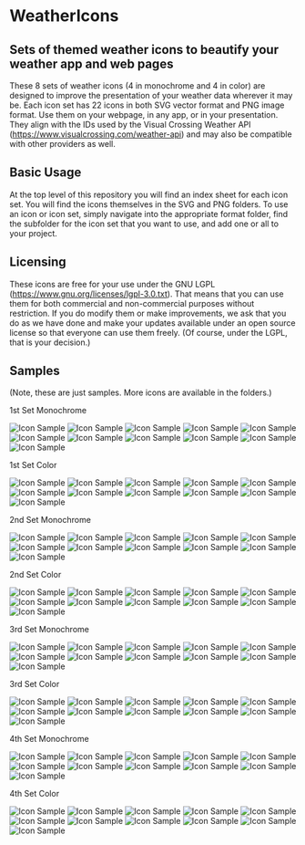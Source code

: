 # WeatherIcons

## Sets of themed weather icons to beautify your weather app and web pages

These 8 sets of weather icons (4 in monochrome and 4 in color) are designed to improve the presentation of your weather data wherever it may be.  Each icon set has 22 icons in both SVG vector format and PNG image format.  Use them on your webpage, in any app, or in your presentation.  They align with the IDs used by the Visual Crossing Weather API (https://www.visualcrossing.com/weather-api) and may also be compatible with other providers as well.

## Basic Usage

At the top level of this repository you will find an index sheet for each icon set.  You will find the icons themselves in the SVG and PNG folders.  To use an icon or icon set, simply navigate into the appropriate format folder, find the subfolder for the icon set that you want to use, and add one or all to your project.

## Licensing

These icons are free for your use under the GNU LGPL (https://www.gnu.org/licenses/lgpl-3.0.txt).  That means that you can use them for both commercial and non-commercial purposes without restriction.  If you do modify them or make improvements, we ask that you do as we have done and make your updates available under an open source license so that everyone can use them freely.  (Of course, under the LGPL, that is your decision.)

## Samples
(Note, these are just samples.  More icons are available in the folders.)

1st Set Monochrome

![Icon Sample](https://raw.githubusercontent.com/visualcrossing/WeatherIcons/main/PNG/1st%20Set%20-%20Monochrome/clear-day.png)
![Icon Sample](https://raw.githubusercontent.com/visualcrossing/WeatherIcons/main/PNG/1st%20Set%20-%20Monochrome/clear-night.png)
![Icon Sample](https://raw.githubusercontent.com/visualcrossing/WeatherIcons/main/PNG/1st%20Set%20-%20Monochrome/cloudy.png)
![Icon Sample](https://raw.githubusercontent.com/visualcrossing/WeatherIcons/main/PNG/1st%20Set%20-%20Monochrome/partly-cloudy-day.png)
![Icon Sample](https://raw.githubusercontent.com/visualcrossing/WeatherIcons/main/PNG/1st%20Set%20-%20Monochrome/partly-cloudy-night.png)
![Icon Sample](https://raw.githubusercontent.com/visualcrossing/WeatherIcons/main/PNG/1st%20Set%20-%20Monochrome/rain.png)
![Icon Sample](https://raw.githubusercontent.com/visualcrossing/WeatherIcons/main/PNG/1st%20Set%20-%20Monochrome/showers-day.png)
![Icon Sample](https://raw.githubusercontent.com/visualcrossing/WeatherIcons/main/PNG/1st%20Set%20-%20Monochrome/showers-night.png)
![Icon Sample](https://raw.githubusercontent.com/visualcrossing/WeatherIcons/main/PNG/1st%20Set%20-%20Monochrome/snow.png)
![Icon Sample](https://raw.githubusercontent.com/visualcrossing/WeatherIcons/main/PNG/1st%20Set%20-%20Monochrome/thunder-rain.png)
![Icon Sample](https://raw.githubusercontent.com/visualcrossing/WeatherIcons/main/PNG/1st%20Set%20-%20Monochrome/wind.png)

1st Set Color

![Icon Sample](https://raw.githubusercontent.com/visualcrossing/WeatherIcons/main/PNG/1st%20Set%20-%20Color/clear-day.png)
![Icon Sample](https://raw.githubusercontent.com/visualcrossing/WeatherIcons/main/PNG/1st%20Set%20-%20Color/clear-night.png)
![Icon Sample](https://raw.githubusercontent.com/visualcrossing/WeatherIcons/main/PNG/1st%20Set%20-%20Color/cloudy.png)
![Icon Sample](https://raw.githubusercontent.com/visualcrossing/WeatherIcons/main/PNG/1st%20Set%20-%20Color/partly-cloudy-day.png)
![Icon Sample](https://raw.githubusercontent.com/visualcrossing/WeatherIcons/main/PNG/1st%20Set%20-%20Color/partly-cloudy-night.png)
![Icon Sample](https://raw.githubusercontent.com/visualcrossing/WeatherIcons/main/PNG/1st%20Set%20-%20Color/rain.png)
![Icon Sample](https://raw.githubusercontent.com/visualcrossing/WeatherIcons/main/PNG/1st%20Set%20-%20Color/showers-day.png)
![Icon Sample](https://raw.githubusercontent.com/visualcrossing/WeatherIcons/main/PNG/1st%20Set%20-%20Color/showers-night.png)
![Icon Sample](https://raw.githubusercontent.com/visualcrossing/WeatherIcons/main/PNG/1st%20Set%20-%20Color/snow.png)
![Icon Sample](https://raw.githubusercontent.com/visualcrossing/WeatherIcons/main/PNG/1st%20Set%20-%20Color/thunder-rain.png)
![Icon Sample](https://raw.githubusercontent.com/visualcrossing/WeatherIcons/main/PNG/1st%20Set%20-%20Color/wind.png)

2nd Set Monochrome

![Icon Sample](https://raw.githubusercontent.com/visualcrossing/WeatherIcons/main/PNG/2nd%20Set%20-%20Monochrome/clear-day.png)
![Icon Sample](https://raw.githubusercontent.com/visualcrossing/WeatherIcons/main/PNG/2nd%20Set%20-%20Monochrome/clear-night.png)
![Icon Sample](https://raw.githubusercontent.com/visualcrossing/WeatherIcons/main/PNG/2nd%20Set%20-%20Monochrome/cloudy.png)
![Icon Sample](https://raw.githubusercontent.com/visualcrossing/WeatherIcons/main/PNG/2nd%20Set%20-%20Monochrome/partly-cloudy-day.png)
![Icon Sample](https://raw.githubusercontent.com/visualcrossing/WeatherIcons/main/PNG/2nd%20Set%20-%20Monochrome/partly-cloudy-night.png)
![Icon Sample](https://raw.githubusercontent.com/visualcrossing/WeatherIcons/main/PNG/2nd%20Set%20-%20Monochrome/rain.png)
![Icon Sample](https://raw.githubusercontent.com/visualcrossing/WeatherIcons/main/PNG/2nd%20Set%20-%20Monochrome/showers-day.png)
![Icon Sample](https://raw.githubusercontent.com/visualcrossing/WeatherIcons/main/PNG/2nd%20Set%20-%20Monochrome/showers-night.png)
![Icon Sample](https://raw.githubusercontent.com/visualcrossing/WeatherIcons/main/PNG/2nd%20Set%20-%20Monochrome/snow.png)
![Icon Sample](https://raw.githubusercontent.com/visualcrossing/WeatherIcons/main/PNG/2nd%20Set%20-%20Monochrome/thunder-rain.png)
![Icon Sample](https://raw.githubusercontent.com/visualcrossing/WeatherIcons/main/PNG/2nd%20Set%20-%20Monochrome/wind.png)

2nd Set Color

![Icon Sample](https://raw.githubusercontent.com/visualcrossing/WeatherIcons/main/PNG/2nd%20Set%20-%20Color/clear-day.png)
![Icon Sample](https://raw.githubusercontent.com/visualcrossing/WeatherIcons/main/PNG/2nd%20Set%20-%20Color/clear-night.png)
![Icon Sample](https://raw.githubusercontent.com/visualcrossing/WeatherIcons/main/PNG/2nd%20Set%20-%20Color/cloudy.png)
![Icon Sample](https://raw.githubusercontent.com/visualcrossing/WeatherIcons/main/PNG/2nd%20Set%20-%20Color/partly-cloudy-day.png)
![Icon Sample](https://raw.githubusercontent.com/visualcrossing/WeatherIcons/main/PNG/2nd%20Set%20-%20Color/partly-cloudy-night.png)
![Icon Sample](https://raw.githubusercontent.com/visualcrossing/WeatherIcons/main/PNG/2nd%20Set%20-%20Color/rain.png)
![Icon Sample](https://raw.githubusercontent.com/visualcrossing/WeatherIcons/main/PNG/2nd%20Set%20-%20Color/showers-day.png)
![Icon Sample](https://raw.githubusercontent.com/visualcrossing/WeatherIcons/main/PNG/2nd%20Set%20-%20Color/showers-night.png)
![Icon Sample](https://raw.githubusercontent.com/visualcrossing/WeatherIcons/main/PNG/2nd%20Set%20-%20Color/snow.png)
![Icon Sample](https://raw.githubusercontent.com/visualcrossing/WeatherIcons/main/PNG/2nd%20Set%20-%20Color/thunder-rain.png)
![Icon Sample](https://raw.githubusercontent.com/visualcrossing/WeatherIcons/main/PNG/2nd%20Set%20-%20Color/wind.png)

3rd Set Monochrome

![Icon Sample](https://raw.githubusercontent.com/visualcrossing/WeatherIcons/main/PNG/3rd%20Set%20-%20Monochrome/clear-day.png)
![Icon Sample](https://raw.githubusercontent.com/visualcrossing/WeatherIcons/main/PNG/3rd%20Set%20-%20Monochrome/clear-night.png)
![Icon Sample](https://raw.githubusercontent.com/visualcrossing/WeatherIcons/main/PNG/3rd%20Set%20-%20Monochrome/cloudy.png)
![Icon Sample](https://raw.githubusercontent.com/visualcrossing/WeatherIcons/main/PNG/3rd%20Set%20-%20Monochrome/partly-cloudy-day.png)
![Icon Sample](https://raw.githubusercontent.com/visualcrossing/WeatherIcons/main/PNG/3rd%20Set%20-%20Monochrome/partly-cloudy-night.png)
![Icon Sample](https://raw.githubusercontent.com/visualcrossing/WeatherIcons/main/PNG/3rd%20Set%20-%20Monochrome/rain.png)
![Icon Sample](https://raw.githubusercontent.com/visualcrossing/WeatherIcons/main/PNG/3rd%20Set%20-%20Monochrome/showers-day.png)
![Icon Sample](https://raw.githubusercontent.com/visualcrossing/WeatherIcons/main/PNG/3rd%20Set%20-%20Monochrome/showers-night.png)
![Icon Sample](https://raw.githubusercontent.com/visualcrossing/WeatherIcons/main/PNG/3rd%20Set%20-%20Monochrome/snow.png)
![Icon Sample](https://raw.githubusercontent.com/visualcrossing/WeatherIcons/main/PNG/3rd%20Set%20-%20Monochrome/thunder-rain.png)
![Icon Sample](https://raw.githubusercontent.com/visualcrossing/WeatherIcons/main/PNG/3rd%20Set%20-%20Monochrome/wind.png)

3rd Set Color

![Icon Sample](https://raw.githubusercontent.com/visualcrossing/WeatherIcons/main/PNG/3rd%20Set%20-%20Color/clear-day.png)
![Icon Sample](https://raw.githubusercontent.com/visualcrossing/WeatherIcons/main/PNG/3rd%20Set%20-%20Color/clear-night.png)
![Icon Sample](https://raw.githubusercontent.com/visualcrossing/WeatherIcons/main/PNG/3rd%20Set%20-%20Color/cloudy.png)
![Icon Sample](https://raw.githubusercontent.com/visualcrossing/WeatherIcons/main/PNG/3rd%20Set%20-%20Color/partly-cloudy-day.png)
![Icon Sample](https://raw.githubusercontent.com/visualcrossing/WeatherIcons/main/PNG/3rd%20Set%20-%20Color/partly-cloudy-night.png)
![Icon Sample](https://raw.githubusercontent.com/visualcrossing/WeatherIcons/main/PNG/3rd%20Set%20-%20Color/rain.png)
![Icon Sample](https://raw.githubusercontent.com/visualcrossing/WeatherIcons/main/PNG/3rd%20Set%20-%20Color/showers-day.png)
![Icon Sample](https://raw.githubusercontent.com/visualcrossing/WeatherIcons/main/PNG/3rd%20Set%20-%20Color/showers-night.png)
![Icon Sample](https://raw.githubusercontent.com/visualcrossing/WeatherIcons/main/PNG/3rd%20Set%20-%20Color/snow.png)
![Icon Sample](https://raw.githubusercontent.com/visualcrossing/WeatherIcons/main/PNG/3rd%20Set%20-%20Color/thunder-rain.png)
![Icon Sample](https://raw.githubusercontent.com/visualcrossing/WeatherIcons/main/PNG/3rd%20Set%20-%20Color/wind.png)

4th Set Monochrome

![Icon Sample](https://raw.githubusercontent.com/visualcrossing/WeatherIcons/main/PNG/4th%20Set%20-%20Monochrome/clear-day.png)
![Icon Sample](https://raw.githubusercontent.com/visualcrossing/WeatherIcons/main/PNG/4th%20Set%20-%20Monochrome/clear-night.png)
![Icon Sample](https://raw.githubusercontent.com/visualcrossing/WeatherIcons/main/PNG/4th%20Set%20-%20Monochrome/cloudy.png)
![Icon Sample](https://raw.githubusercontent.com/visualcrossing/WeatherIcons/main/PNG/4th%20Set%20-%20Monochrome/partly-cloudy-day.png)
![Icon Sample](https://raw.githubusercontent.com/visualcrossing/WeatherIcons/main/PNG/4th%20Set%20-%20Monochrome/partly-cloudy-night.png)
![Icon Sample](https://raw.githubusercontent.com/visualcrossing/WeatherIcons/main/PNG/4th%20Set%20-%20Monochrome/rain.png)
![Icon Sample](https://raw.githubusercontent.com/visualcrossing/WeatherIcons/main/PNG/4th%20Set%20-%20Monochrome/showers-day.png)
![Icon Sample](https://raw.githubusercontent.com/visualcrossing/WeatherIcons/main/PNG/4th%20Set%20-%20Monochrome/showers-night.png)
![Icon Sample](https://raw.githubusercontent.com/visualcrossing/WeatherIcons/main/PNG/4th%20Set%20-%20Monochrome/snow.png)
![Icon Sample](https://raw.githubusercontent.com/visualcrossing/WeatherIcons/main/PNG/4th%20Set%20-%20Monochrome/thunder-rain.png)
![Icon Sample](https://raw.githubusercontent.com/visualcrossing/WeatherIcons/main/PNG/4th%20Set%20-%20Monochrome/wind.png)

4th Set Color

![Icon Sample](https://raw.githubusercontent.com/visualcrossing/WeatherIcons/main/PNG/4th%20Set%20-%20Color/clear-day.png)
![Icon Sample](https://raw.githubusercontent.com/visualcrossing/WeatherIcons/main/PNG/4th%20Set%20-%20Color/clear-night.png)
![Icon Sample](https://raw.githubusercontent.com/visualcrossing/WeatherIcons/main/PNG/4th%20Set%20-%20Color/cloudy.png)
![Icon Sample](https://raw.githubusercontent.com/visualcrossing/WeatherIcons/main/PNG/4th%20Set%20-%20Color/partly-cloudy-day.png)
![Icon Sample](https://raw.githubusercontent.com/visualcrossing/WeatherIcons/main/PNG/4th%20Set%20-%20Color/partly-cloudy-night.png)
![Icon Sample](https://raw.githubusercontent.com/visualcrossing/WeatherIcons/main/PNG/4th%20Set%20-%20Color/rain.png)
![Icon Sample](https://raw.githubusercontent.com/visualcrossing/WeatherIcons/main/PNG/4th%20Set%20-%20Color/showers-day.png)
![Icon Sample](https://raw.githubusercontent.com/visualcrossing/WeatherIcons/main/PNG/4th%20Set%20-%20Color/showers-night.png)
![Icon Sample](https://raw.githubusercontent.com/visualcrossing/WeatherIcons/main/PNG/4th%20Set%20-%20Color/snow.png)
![Icon Sample](https://raw.githubusercontent.com/visualcrossing/WeatherIcons/main/PNG/4th%20Set%20-%20Color/thunder-rain.png)
![Icon Sample](https://raw.githubusercontent.com/visualcrossing/WeatherIcons/main/PNG/4th%20Set%20-%20Color/wind.png)



